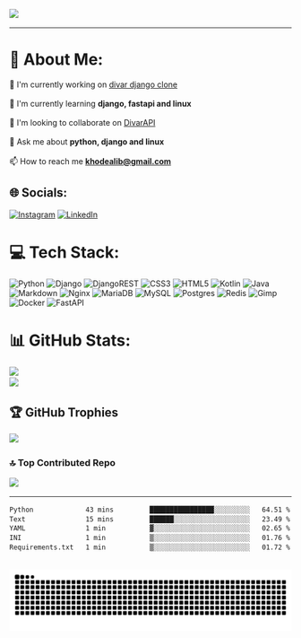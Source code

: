 

[![](https://visitcount.itsvg.in/api?id=khodealib&icon=1&color=0)](https://visitcount.itsvg.in)

---
# 💫 About Me:

🔭 I'm currently working on [divar django clone](https://github.com/khodealib/divar-django-clone)<br><br>🌱 I'm currently learning **django, fastapi and linux**<br><br>👯 I'm looking to collaborate on [DivarAPI](https://github.com/khodealib/DivarAPI)<br><br>💬 Ask me about **python, django and linux**<br><br>📫 How to reach me **<khodealib@gmail.com>**

## 🌐 Socials:

[![Instagram](https://img.shields.io/badge/Instagram-%23E4405F.svg?logo=Instagram&logoColor=white)](https://instagram.com/alibagheri_dev) [![LinkedIn](https://img.shields.io/badge/LinkedIn-%230077B5.svg?logo=linkedin&logoColor=white)](https://linkedin.com/in/khodealib)

# 💻 Tech Stack:

![Python](https://img.shields.io/badge/python-3670A0?style=for-the-badge&logo=python&logoColor=ffdd54) ![Django](https://img.shields.io/badge/django-%23092E20.svg?style=for-the-badge&logo=django&logoColor=white) ![DjangoREST](https://img.shields.io/badge/DJANGO-REST-ff1709?style=for-the-badge&logo=django&logoColor=white&color=ff1709&labelColor=gray) ![CSS3](https://img.shields.io/badge/css3-%231572B6.svg?style=for-the-badge&logo=css3&logoColor=white) ![HTML5](https://img.shields.io/badge/html5-%23E34F26.svg?style=for-the-badge&logo=html5&logoColor=white) ![Kotlin](https://img.shields.io/badge/kotlin-%237F52FF.svg?style=for-the-badge&logo=kotlin&logoColor=white) ![Java](https://img.shields.io/badge/java-%23ED8B00.svg?style=for-the-badge&logo=openjdk&logoColor=white) ![Markdown](https://img.shields.io/badge/markdown-%23000000.svg?style=for-the-badge&logo=markdown&logoColor=white) ![Nginx](https://img.shields.io/badge/nginx-%23009639.svg?style=for-the-badge&logo=nginx&logoColor=white) ![MariaDB](https://img.shields.io/badge/MariaDB-003545?style=for-the-badge&logo=mariadb&logoColor=white) ![MySQL](https://img.shields.io/badge/mysql-4479A1.svg?style=for-the-badge&logo=mysql&logoColor=white) ![Postgres](https://img.shields.io/badge/postgres-%23316192.svg?style=for-the-badge&logo=postgresql&logoColor=white) ![Redis](https://img.shields.io/badge/redis-%23DD0031.svg?style=for-the-badge&logo=redis&logoColor=white) ![Gimp](https://img.shields.io/badge/Gimp-657D8B?style=for-the-badge&logo=gimp&logoColor=FFFFFF) ![Docker](https://img.shields.io/badge/docker-%230db7ed.svg?style=for-the-badge&logo=docker&logoColor=white) ![FastAPI](https://img.shields.io/badge/FastAPI-005571?style=for-the-badge&logo=fastapi)

# 📊 GitHub Stats:

![](https://github-readme-stats.vercel.app/api?username=khodealib&theme=dark&hide_border=true&include_all_commits=true&count_private=true)<br/>
![](https://github-readme-streak-stats.herokuapp.com/?user=khodealib&theme=dark&hide_border=true)

## 🏆 GitHub Trophies

![](https://github-profile-trophy.vercel.app/?username=khodealib&theme=radical&no-frame=true&no-bg=true&margin-w=4)


### 🔝 Top Contributed Repo

![](https://github-contributor-stats.vercel.app/api?username=khodealib&limit=5&theme=dark&combine_all_yearly_contributions=true)

---

<!--START_SECTION:waka-->

```txt
Python             43 mins         ████████████████░░░░░░░░░   64.51 %
Text               15 mins         ██████░░░░░░░░░░░░░░░░░░░   23.49 %
YAML               1 min           ▓░░░░░░░░░░░░░░░░░░░░░░░░   02.65 %
INI                1 min           ▒░░░░░░░░░░░░░░░░░░░░░░░░   01.76 %
Requirements.txt   1 min           ▒░░░░░░░░░░░░░░░░░░░░░░░░   01.72 %
```

<!--END_SECTION:waka-->

<br clear="both">

<img src="https://raw.githubusercontent.com/khodealib/khodealib/output/snake.svg" alt="Snake animation" />

###
